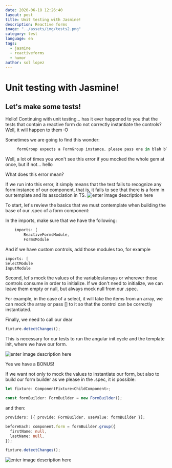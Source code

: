 ```yaml
---
date: 2020-06-18 12:26:40
layout: post
title: Unit testing with Jasmine!
description: Reactive forms
image: "../assets/img/tests2.png"
category: test
language: en
tags:
  - jasmine
  - reactiveforms
  - humor
author: sol lopez
---
```


# Unit testing with Jasmine!

## Let's make some tests!

Hello! Continuing with unit testing... has it ever happened to you that the tests that contain a reactive form do not correctly instantiate the controls? Well, it will happen to them :O

Sometimes we are going to find this wonder:

```typescript
     formGroup expects a FormGroup instance, please pass one in blah blah blah
```

Well, a lot of times you won't see this error if you mocked the whole gem at once, but if not... hello

What does this error mean?

If we run into this error, it simply means that the test fails to recognize any form instance of our component, that is, it fails to see that there is a form in our template and its association in TS.
![enter image description here](https://www.generadormemes.com/download/82iu845i7eevh1my3la94t5thtcbgwhkrp9fazs6m8pfdrq6ck21t0hjshlz0b9)

To start, let's review the basics that we must contemplate when building the base of our .spec of a form component:

In the imports, make sure that we have the following:

```typescript
    imports: [
        ReactiveFormsModule,
        FormsModule
```

And if we have custom controls, add those modules too, for example

```typescript
imports: [
SelectModule
InputModule
```

Second, let's mock the values of the variables/arrays or wherever those controls consume in order to initialize. If we don't need to initialize, we can leave them empty or null, but always mock null from our .spec.

For example, in the case of a select, it will take the items from an array, we can mock the array or pass [] to it so that the control can be correctly instantiated.

Finally, we need to call our dear

```typescript
fixture.detectChanges();
```

This is necessary for our tests to run the angular init cycle and the template init, where we have our form.

![enter image description here](https://encrypted-tbn0.gstatic.com/images?q=tbn:ANd9GcSBjIp1tH1msYRzKrod0BjyHJbnwNhmMBO0WzHhXcZd3cAEZt3H&usqp=CAU)

Yes we have a BONUS!

If we want not only to mock the values to instantiate our form, but also to build our form builder as we please in the .spec, it is possible:

```typescript
let fixture: ComponentFixture<ChildComponent>;

const formBuilder: FormBuilder = new FormBuilder();
```

and then:

```typescript
providers: [{ provide: FormBuilder, useValue: formBuilder }];

beforeEach: component.form = formBuilder.group({
  firstName: null,
  lastName: null,
});

fixture.detectChanges();
```

![enter image description here](https://i.pinimg.com/originals/39/46/07/394607fdeea1f286afe8a4a0a28ec9fe.png)


